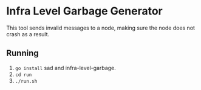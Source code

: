 # Infra Level Garbage Generator
This tool sends invalid messages to a node, making sure the node does not crash as a result.

## Running
 1. `go install` sad and infra-level-garbage.
 2. `cd run`
 3. `./run.sh`


